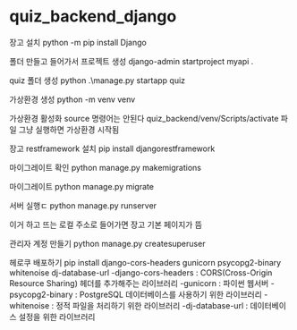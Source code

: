 # quiz_backend_django

장고 설치
python -m pip install Django

폴더 만들고 들어가서 프로젝트 생성
django-admin startproject myapi .

quiz 폴더 생성
python .\manage.py startapp quiz

가상환경 생성
python -m venv venv

가상환경 활성화
source 명령어는 안된다
quiz_backend/venv/Scripts/activate 파일 그냥 실행하면 가상환경 시작됨

장고 restframework 설치
pip install djangorestframework 

마이그레이트 확인
python manage.py makemigrations

마이그레이트
python manage.py migrate

서버 실행ㄷ
python manage.py runserver

이거 하고 뜨는 로컬 주소로 들어가면 장고 기본 페이지가 뜸

관리자 계정 만들기
python manage.py createsuperuser

헤로쿠 배포하기
pip install django-cors-headers gunicorn psycopg2-binary whitenoise dj-database-url
-django-cors-headers : CORS(Cross-Origin Resource Sharing) 헤더를 추가해주는 라이브러리
-gunicorn : 파이썬 웹서버
-psycopg2-binary : PostgreSQL 데이터베이스를 사용하기 위한 라이브러리
-whitenoise : 정적 파일을 처리하기 위한 라이브러리
-dj-database-url : 데이터베이스 설정을 위한 라이브러리
